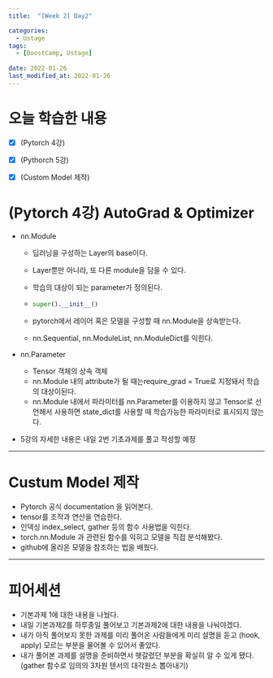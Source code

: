 ```yaml
---
title:  "[Week 2] Day2"

categories:
  - Ustage
tags:
  - [BoostCamp, Ustage]
 
date: 2022-01-26
last_modified_at: 2022-01-26
---
```


# 오늘 학습한 내용

- [x] (Pytorch 4강) 
- [x] (Pythorch 5강)
- [x] (Custom Model 제작)



# (Pytorch 4강) AutoGrad & Optimizer

* nn.Module

  * 딥러닝을 구성하는 Layer의 base이다.

  * Layer뿐만 아니라, 또 다른 module을 담을 수 있다.

  * 학습의 대상이 되는 parameter가 정의된다.

  * ```python
    super().__init__()
    ```

  * pytorch에서 레이어 혹은 모델을 구성할 때 nn.Module을 상속받는다.
  * nn.Sequential, nn.ModuleList, nn.ModuleDict를 익힌다.

* nn.Parameter
  * Tensor 객체의 상속 객체
  * nn.Module 내의 attribute가 될 때는require_grad = True로 지정돼서 학습의 대상이된다.
  * nn.Module 내에서 파라미터를 nn.Parameter를 이용하지 않고 Tensor로 선언해서 사용하면 state_dict를 사용할 때 학습가능한 파라미터로 표시되지 않는다.
* 5강의 자세한 내용은 내일 2번 기초과제를 풀고 작성할 예정

---

# Custum Model 제작

* Pytorch 공식 documentation 을 읽어본다.
* tensor를 조작과 연산을 연습한다.
* 인덱싱 index_select, gather 등의 함수 사용법을 익힌다.
* torch.nn.Module 과 관련된 함수를 익히고 모델을 직접 분석해봤다.
* github에 올라온 모델을 참조하는 법을 배웠다.



___

# 피어세션

* 기본과제 1에 대한 내용을 나눴다.
* 내일 기본과제2를 하루종일 풀어보고 기본과제2에 대한 내용을 나눠야겠다.
* 내가 아직 풀어보지 못한 과제를 미리 풀어온 사람들에게 미리 설명을 듣고 (hook, apply) 모르는 부분을 물어볼 수 있어서 좋았다.
* 내가 풀어본 과제를 설명을 준비하면서 헷갈렸던 부분을 확실히 알 수 있게 됐다.(gather 함수로 임의의 3차원 텐서의 대각원소 뽑아내기) 